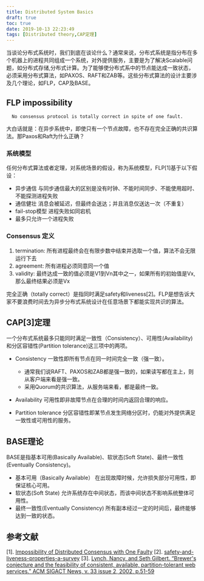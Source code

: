 ```yaml
---
title: Distributed System Basics
draft: true
toc: true 
date: 2019-10-13 22:23:49
tags: [Distributed theory,CAP定理]
---
```


  当谈论分布式系统时，我们到底在谈论什么？通常来说，分布式系统是指分布在多个机器上的进程共同组成一个系统，对外提供服务，主要是为了解决Scalable问题，如分布式存储,分布式计算。为了能够使分布式系中的节点能达成一致状态，必须采用分布式算法，如PAXOS、RAFT和ZAB等。这些分布式算法的设计主要涉及几个理论，如FLP，CAP及BASE。

## FLP impossibility

```
  No consensus protocol is totally correct in spite of one fault.
```
大白话就是：在异步系统中，即使只有一个节点故障，也不存在完全正确的共识算法。那Paxos和Raft为什么正确？

### 系统模型
任何分布式算法或者定理，对系统场景的假设，称为系统模型，FLP[1]基于以下假设：

* 异步通信 与同步通信最大的区别是没有时钟、不能时间同步、不能使用超时、不能探测进程失败
* 通信健壮  消息会被延迟，但最终会送达；并且消息仅送达一次（不重复）
* fail-stop模型 进程失败如同宕机
* 最多只允许一个进程失败

### Consensus 定义

1. termination: 所有进程最终会在有限步数中结束并选取一个值，算法不会无限运行下去
2. agreement: 所有进程必须同意同一个值
3. validity: 最终达成一致的值必须是V1到Vn其中之一，如果所有的初始值是Vx,那么最终结果必须是Vx

完全正确（totally correct）是指同时满足safety和liveness[2]。FLP是想告诉大家不要浪费时间去为异步分布式系统设计在任意场景下都能实现共识的算法。


## CAP[3]定理

一个分布式系统最多只能同时满足一致性（Consistency）、可用性(Availability)和分区容错性(Partition tolerance)这三项中的两项。

* Consistency 一致性即所有节点在同一时间完全一致（强一致）。
  - 通常我们说RAFT、PAXOS和ZAB都是强一致的，如果读写都在主上，则从客户端来看是强一致。
  - 采用Quorum的共识算法，从服务端来看，都是最终一致。

* Availability 可用性即非故障节点在合理的时间内返回合理的响应。
* Partition tolerance 分区容错性即某节点发生网络分区时，仍能对外提供满足一致性或可用性的服务。

## BASE理论

BASE是指基本可用(Basically Available)、软状态(Soft State)、最终一致性(Eventually Consistency)。

* 基本可用（Basically Available）
  在出现故障时候，允许损失部分可用性，即保证核心可用。
* 软状态(Soft State)
  允许系统存在中间状态，而该中间状态不影响系统整体可用性。
* 最终一致性(Eventually Consistency)
  所有副本经过一定的时间后，最终能够达到一致的状态。


## 参考文献

[1]. [Impossibility of Distributed Consensus with One Faulty](http://citeseerx.ist.psu.edu/viewdoc/download;jsessionid=D48A23891CFFED4A69D7B546041F97EC?doi=10.1.1.43.8770&rep=rep1&type=pdf)
[2]. [safety-and-liveness-properties-a-survey](https://lrita.github.io/images/posts/distribution/safety-and-liveness-properties-a-survey.pdf)
[3]. [Lynch, Nancy, and Seth Gilbert. “Brewer's conjecture and the feasibility of consistent, available, partition-tolerant web services.” ACM SIGACT News, v. 33 issue 2, 2002, p.51-59](http://citeseerx.ist.psu.edu/viewdoc/download?doi=10.1.1.67.6951&rep=rep1&type=pdf)                                     
